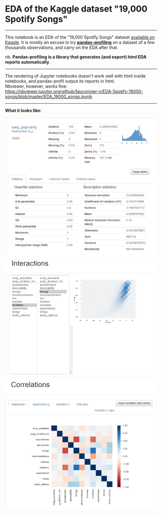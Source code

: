 # EDA of the Kaggle dataset "19,000 Spotify Songs"

 ***
This notebook is an EDA of the "19,000 Spotify Songs" dataset [available on Kaggle](https://www.kaggle.com/edalrami/19000-spotify-songs).
It is mostly an excuse to try **[pandas-profiling](https://pandas-profiling.github.io/pandas-profiling/docs/)** on a dataset of a few thousands observations, and carry on the EDA after that. 

nb. **Pandas-profiling is a library that generates (and export) html EDA reports automatically**. 

***

The rendering of Jupyter notebooks doesn't work well with html inside notebooks, and pandas-profil output its reports in html.  
Nbviewer, however, works fine:  
https://nbviewer.jupyter.org/github/fauconnier-n/EDA-Spotify-19000-songs/blob/master/EDA_19000_songs.ipynb

***


**What it looks like:**

![](prof1.jpg)
![](prof2.jpg)
![](prof3.jpg)
